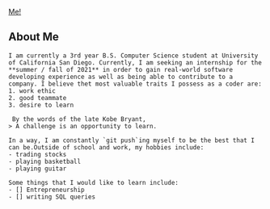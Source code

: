 [Me!](https://github.com/jeffreyjiang4/Github-Pages/blob/main/DSC03239.jpg)
## About Me 
    I am currently a 3rd year B.S. Computer Science student at University of California San Diego. Currently, I am seeking an internship for the **summer / fall of 2021** in order to gain real-world software developing experience as well as being able to contribute to a company. I believe thet most valuable traits I possess as a coder are: 
    1. work ethic
    2. good teammate
    3. desire to learn
     
     By the words of the late Kobe Bryant, 
    > A challenge is an opportunity to learn.

    In a way, I am constantly `git push`ing myself to be the best that I can be.Outside of school and work, my hobbies include:
    - trading stocks
    - playing basketball
    - playing guitar
  
    Some things that I would like to learn include:
    - [] Entrepreneurship
    - [] writing SQL queries